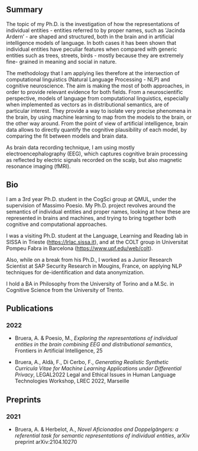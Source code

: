 ## Summary

The topic of my Ph.D. is the investigation of how the representations of individual entities - entities referred to by proper names, such as ’Jacinda Ardern’ - are shaped and structured, both in the brain and in artificial intelligence models of language. In both cases it has been shown that individual entities have peculiar features when compared with generic entities such as trees, streets, birds - mostly because they are extremely fine- grained in meaning and social in nature.

The methodology that I am applying lies therefore at the intersection of computational linguistics (Natural Language Processing - NLP) and cognitive neuroscience. The aim is making the most of both approaches, in order to provide relevant evidence for both fields. From a neuroscientific perspective, models of language from computational linguistics, especially when implemented as vectors as in distributional semantics, are of particular interest. They provide a way to isolate very precise phenomena in the brain, by using machine learning to map from the models to the brain, or the other way around. From the point of view of artificial intelligence, brain data allows to directly quantify the cognitive plausibility of each model, by comparing the fit between models and brain data.

As brain data recording technique, I am using mostly electroencephalography (EEG), which captures cognitive brain processing as reflected by electric signals recorded on the scalp, but also magnetic resonance imaging (fMRI).

## Bio

I am a 3rd year Ph.D. student in the CogSci group at QMUL, under the supervision of Massimo Poesio. My Ph.D. project revolves around the semantics of individual entities and proper names, looking at how these are represented in brains and machines, and trying to bring together both cognitive and computational approaches. 

I was a visiting Ph.D. student at the Language, Learning and Reading lab in SISSA in Trieste (https://lrlac.sissa.it), and at the COLT group in Universitat Pompeu Fabra in Barcelona (https://www.upf.edu/web/colt). 

Also, while on a break from his Ph.D., I worked as a Junior Research Scientist at SAP Security Research in Mougins, France, on applying NLP techniques for de-identification and data anonymization. 

I hold a BA in Philosophy from the University of Torino and a M.Sc. in Cognitive Science from the University of Trento.

## Publications

### 2022

- Bruera, A. & Poesio, M., _Exploring the representations of individual entities in the brain combining EEG and distributional semantics_, Frontiers in Artificial Intelligence, 25

- Bruera, A., Aldà, F., Di Cerbo, F., _Generating Realistic Synthetic Curricula Vitae for Machine Learning Applications under Differential Privacy_, LEGAL2022 Legal and Ethical Issues in Human Language Technologies Workshop, LREC 2022, Marseille

## Preprints

### 2021

- Bruera, A. & Herbelot, A., _Novel Aficionados and Doppelgängers: a referential task for semantic representations of individual entities_, arXiv preprint arXiv:2104.10270
